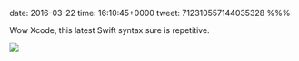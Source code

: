 date: 2016-03-22
time: 16:10:45+0000
tweet: 712310557144035328
%%%

Wow Xcode, this latest Swift syntax sure is repetitive.

![](CeKirQBUMAAiVpu.jpg)
